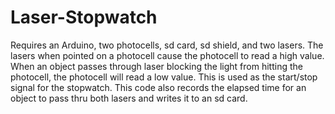 # Laser-Stopwatch
Requires an Arduino, two photocells, sd card, sd shield, and two lasers. The lasers when pointed on a photocell cause the photocell to read a high value. When an object passes through laser blocking the light from hitting the photocell, the photocell will read a low value. This is used as the start/stop signal for the stopwatch. This code also records the elapsed time for an object to pass thru both lasers and writes it to an sd card.
